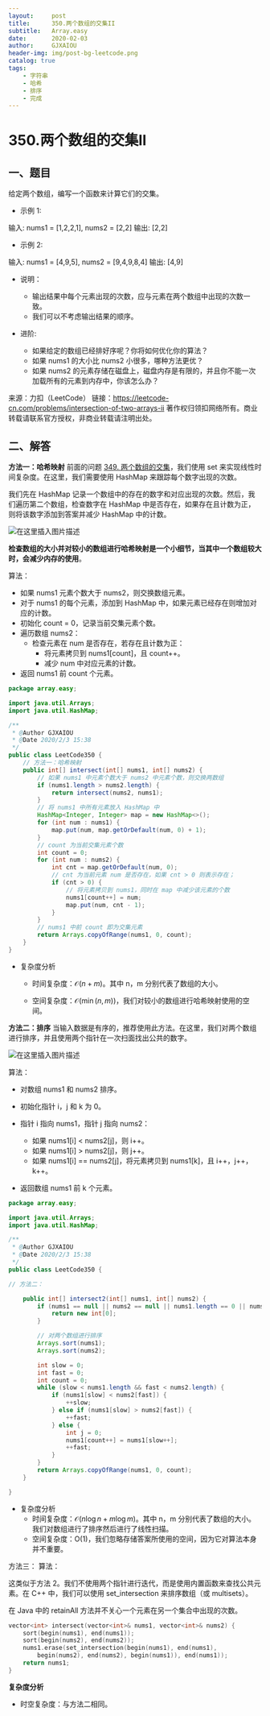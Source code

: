 ```yaml
---
layout:     post
title:      350.两个数组的交集II
subtitle:   Array.easy
date:       2020-02-03
author:     GJXAIOU
header-img: img/post-bg-leetcode.png
catalog: true
tags:
    - 字符串
    - 哈希
    - 排序 
	- 完成
---
```




# 350.两个数组的交集II



## 一、题目

给定两个数组，编写一个函数来计算它们的交集。

- 示例 1:

输入: nums1 = [1,2,2,1], nums2 = [2,2]
输出: [2,2]

- 示例 2:

输入: nums1 = [4,9,5], nums2 = [9,4,9,8,4]
输出: [4,9]

- 说明：
    - 输出结果中每个元素出现的次数，应与元素在两个数组中出现的次数一致。
    - 我们可以不考虑输出结果的顺序。

- 进阶:
    - 如果给定的数组已经排好序呢？你将如何优化你的算法？
    - 如果 nums1 的大小比 nums2 小很多，哪种方法更优？
    - 如果 nums2 的元素存储在磁盘上，磁盘内存是有限的，并且你不能一次加载所有的元素到内存中，你该怎么办？

来源：力扣（LeetCode）
链接：https://leetcode-cn.com/problems/intersection-of-two-arrays-ii
著作权归领扣网络所有。商业转载请联系官方授权，非商业转载请注明出处。

## 二、解答

**方法一：哈希映射**
前面的问题 [349. 两个数组的交集](https://leetcode-cn.com/problems/intersection-of-two-arrays/)，我们使用 set 来实现线性时间复杂度。在这里，我们需要使用 HashMap 来跟踪每个数字出现的次数。

我们先在 HashMap 记录一个数组中的存在的数字和对应出现的次数。然后，我们遍历第二个数组，检查数字在 HashMap 中是否存在，如果存在且计数为正，则将该数字添加到答案并减少 HashMap 中的计数。

![在这里插入图片描述](https://imgconvert.csdnimg.cn/aHR0cHM6Ly9waWMubGVldGNvZGUtY24uY29tL0ZpZ3VyZXMvMzUwLzM1MF9hcHByb2FjaDEtdjIucG5n?x-oss-process=image/format,png)

**检查数组的大小并对较小的数组进行哈希映射是一个小细节，当其中一个数组较大时，会减少内存的使用**。

算法：

- 如果 nums1 元素个数大于 nums2，则交换数组元素。
- 对于 nums1 的每个元素，添加到 HashMap  中，如果元素已经存在则增加对应的计数。
- 初始化 count = 0，记录当前交集元素个数。
- 遍历数组 nums2：
    - 检查元素在 num 是否存在，若存在且计数为正：
        - 将元素拷贝到 nums1[count]，且 count++。
        - 减少 num 中对应元素的计数。
- 返回 nums1 前 count 个元素。

```java
package array.easy;

import java.util.Arrays;
import java.util.HashMap;

/**
 * @Author GJXAIOU
 * @Date 2020/2/3 15:38
 */
public class LeetCode350 {
    // 方法一：哈希映射
    public int[] intersect(int[] nums1, int[] nums2) {
        // 如果 nums1 中元素个数大于 nums2 中元素个数，则交换两数组
        if (nums1.length > nums2.length) {
            return intersect(nums2, nums1);
        }
        // 将 nums1 中所有元素放入 HashMap 中
        HashMap<Integer, Integer> map = new HashMap<>();
        for (int num : nums1) {
            map.put(num, map.getOrDefault(num, 0) + 1);
        }
        // count 为当前交集元素个数
        int count = 0;
        for (int num : nums2) {
            int cnt = map.getOrDefault(num, 0);
            // cnt 为当前元素 num 是否存在，如果 cnt > 0 则表示存在；
            if (cnt > 0) {
                // 将元素拷贝到 nums1，同时在 map 中减少该元素的个数
                nums1[count++] = num;
                map.put(num, cnt - 1);
            }
        }
        // nums1 中前 count 即为交集元素
        return Arrays.copyOfRange(nums1, 0, count);
    }
}

```

- 复杂度分析
    - 时间复杂度：$\mathcal{O}(n + m)$。其中 n，m 分别代表了数组的大小。

    - 空间复杂度：$\mathcal{O}(\min(n, m))$，我们对较小的数组进行哈希映射使用的空间。

        

**方法二：排序**
当输入数据是有序的，推荐使用此方法。在这里，我们对两个数组进行排序，并且使用两个指针在一次扫面找出公共的数字。

![在这里插入图片描述](https://imgconvert.csdnimg.cn/aHR0cHM6Ly9waWMubGVldGNvZGUtY24uY29tL0ZpZ3VyZXMvMzUwLzM1MF9hcHByb2FjaDItdjIucG5n?x-oss-process=image/format,png)

算法：

- 对数组 nums1 和 nums2 排序。

- 初始化指针 i，j 和 k 为 0。

- 指针 i 指向 nums1，指针 j 指向 nums2：
    - 如果 nums1[i] < nums2[j]，则 i++。
    - 如果 nums1[i] > nums2[j]，则 j++。
    - 如果 nums1[i] == nums2[j]，将元素拷贝到 nums1[k]，且 i++，j++，k++。
- 返回数组 nums1 前 k 个元素。

```java
package array.easy;

import java.util.Arrays;
import java.util.HashMap;

/**
 * @Author GJXAIOU
 * @Date 2020/2/3 15:38
 */
public class LeetCode350 {

// 方法二：

    public int[] intersect2(int[] nums1, int[] nums2) {
        if (nums1 == null || nums2 == null || nums1.length == 0 || nums2.length == 0) {
            return new int[0];
        }

        // 对两个数组进行排序
        Arrays.sort(nums1);
        Arrays.sort(nums2);

        int slow = 0;
        int fast = 0;
        int count = 0;
        while (slow < nums1.length && fast < nums2.length) {
            if (nums1[slow] < nums2[fast]) {
                ++slow;
            } else if (nums1[slow] > nums2[fast]) {
                ++fast;
            } else {
                int j = 0;
                nums1[count++] = nums1[slow++];
                ++fast;
            }
        }
        return Arrays.copyOfRange(nums1, 0, count);
    }

}

```

- 复杂度分析
    - 时间复杂度：$\mathcal{O}(n\log{n} + m\log{m})$。其中 n，m 分别代表了数组的大小。我们对数组进行了排序然后进行了线性扫描。
    - 空间复杂度：O(1)，我们忽略存储答案所使用的空间，因为它对算法本身并不重要。

方法三：
算法：

这类似于方法 2。我们不使用两个指针进行迭代，而是使用内置函数来查找公共元素。在 C++ 中，我们可以使用 set_intersection 来排序数组（或 multisets）。

在 Java 中的 retainAll 方法并不关心一个元素在另一个集合中出现的次数。

```c++
vector<int> intersect(vector<int>& nums1, vector<int>& nums2) {
    sort(begin(nums1), end(nums1));
    sort(begin(nums2), end(nums2));
    nums1.erase(set_intersection(begin(nums1), end(nums1), 
        begin(nums2), end(nums2), begin(nums1)), end(nums1));
    return nums1;
}
```

**复杂度分析**

- 时空复杂度：与方法二相同。